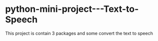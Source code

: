 # python-mini-project---Text-to-Speech
This project is contain 3 packages and some convert the text to speech
